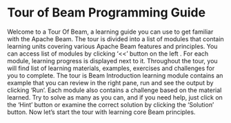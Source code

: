 # Tour of Beam Programming Guide

Welcome to a Tour Of Beam, a learning guide you can use to get familiar with the Apache Beam.
The tour is divided into a list of modules that contain learning units covering various Apache Beam features and principles.
You can access list of modules by clicking ‘<<’ button on the left . For each module, learning progress is displayed next to it.
Throughout the tour, you will find list of learning materials, examples, exercises and challenges for you to complete.
The tour is Beam Introduction learning module contains an example that you can review in the right pane, run and see the output by clicking ‘Run’.
Each module also contains a challenge based on the material learned. Try to solve as many as you can, and if you need help, just click on the ‘Hint’ button or examine the correct solution by clicking the ‘Solution’ button.
Now let’s start the tour with learning core Beam principles.
 